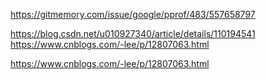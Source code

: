 https://gitmemory.com/issue/google/pprof/483/557658797

https://blog.csdn.net/u010927340/article/details/110194541
https://www.cnblogs.com/-lee/p/12807063.html

https://www.cnblogs.com/-lee/p/12807063.html
